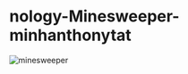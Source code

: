 # nology-Minesweeper-minhanthonytat

![minesweeper](https://github.com/callmepho/nology-Minesweeper-minhanthonytat/assets/47295382/3a440a78-5573-48fe-8689-0787d08044e2)
